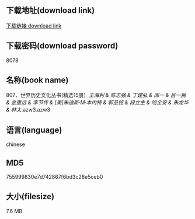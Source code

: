 ## 下载地址(download link)
[下载链接 download link](https://voluble-croquembouche-d321dc.netlify.app/?s=807%E3%80%81%E4%B8%96%E7%95%8C%E5%8E%86%E5%8F%B2%E6%96%87%E5%8C%96%E4%B8%9B%E4%B9%A6%28%E7%B2%BE%E9%80%8915%E5%86%8C%EF%BC%89_%E7%8E%8B%E6%B5%B7%E5%88%A9+%26+%E9%99%88%E5%BF%97%E5%BC%BA+%26+%E4%B8%81%E5%BB%BA%E5%BC%98+%26+%E9%97%BB%E4%B8%80+%26+%E5%90%95%E4%B8%80%E6%B0%91+%26+%E9%87%91%E9%87%8D%E8%BF%9C+%26+%E6%9D%8E%E8%8A%82%E4%BC%A0+%26+%5B%E7%BE%8E%5D%E6%9C%B1%E8%BF%AA%E6%96%AF%C2%B7M%C2%B7%E6%9C%AC%E5%86%85%E7%89%B9+%26+%E9%83%AD%E5%9C%A3%E9%93%AD+%26+%E6%AE%B5%E7%AB%8B%E7%94%9F+%26+%E5%93%88%E5%85%A8%E5%AE%89+%26+%E6%9C%B1%E9%BE%99%E5%8D%8E+%26+%E6%9E%97%E5%A4%AA_.azw3)

## 下载密码(download password)
8078

## 名称(book name)
807、世界历史文化丛书(精选15册）_王海利 & 陈志强 & 丁建弘 & 闻一 & 吕一民 & 金重远 & 李节传 & [美]朱迪斯·M·本内特 & 郭圣铭 & 段立生 & 哈全安 & 朱龙华 & 林太_.azw3.azw3

## 语言(language)
chinese

## MD5
755999830e7d742867f6bd3c28e5ceb0

## 大小(filesize)
7.6 MB

